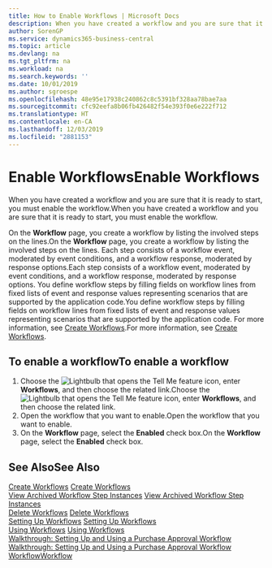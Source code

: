 ```yaml
---
title: How to Enable Workflows | Microsoft Docs
description: When you have created a workflow and you are sure that it is ready to start, you must enable the workflow.
author: SorenGP
ms.service: dynamics365-business-central
ms.topic: article
ms.devlang: na
ms.tgt_pltfrm: na
ms.workload: na
ms.search.keywords: ''
ms.date: 10/01/2019
ms.author: sgroespe
ms.openlocfilehash: 48e95e17938c240862c8c5391bf328aa78bae7aa
ms.sourcegitcommit: cfc92eefa8b06fb426482f54e393f0e6e222f712
ms.translationtype: HT
ms.contentlocale: en-CA
ms.lasthandoff: 12/03/2019
ms.locfileid: "2881153"
---
```

# <a name="enable-workflows"></a><span data-ttu-id="50865-103">Enable Workflows</span><span class="sxs-lookup"><span data-stu-id="50865-103">Enable Workflows</span></span>
<span data-ttu-id="50865-104">When you have created a workflow and you are sure that it is ready to start, you must enable the workflow.</span><span class="sxs-lookup"><span data-stu-id="50865-104">When you have created a workflow and you are sure that it is ready to start, you must enable the workflow.</span></span>  

 <span data-ttu-id="50865-105">On the **Workflow** page, you create a workflow by listing the involved steps on the lines.</span><span class="sxs-lookup"><span data-stu-id="50865-105">On the **Workflow** page, you create a workflow by listing the involved steps on the lines.</span></span> <span data-ttu-id="50865-106">Each step consists of a workflow event, moderated by event conditions, and a workflow response, moderated by response options.</span><span class="sxs-lookup"><span data-stu-id="50865-106">Each step consists of a workflow event, moderated by event conditions, and a workflow response, moderated by response options.</span></span> <span data-ttu-id="50865-107">You define workflow steps by filling fields on workflow lines from fixed lists of event and response values representing scenarios that are supported by the application code.</span><span class="sxs-lookup"><span data-stu-id="50865-107">You define workflow steps by filling fields on workflow lines from fixed lists of event and response values representing scenarios that are supported by the application code.</span></span> <span data-ttu-id="50865-108">For more information, see [Create Workflows](across-how-to-create-workflows.md).</span><span class="sxs-lookup"><span data-stu-id="50865-108">For more information, see [Create Workflows](across-how-to-create-workflows.md).</span></span>  

## <a name="to-enable-a-workflow"></a><span data-ttu-id="50865-109">To enable a workflow</span><span class="sxs-lookup"><span data-stu-id="50865-109">To enable a workflow</span></span>  
1.  <span data-ttu-id="50865-110">Choose the ![Lightbulb that opens the Tell Me feature](media/ui-search/search_small.png "Tell me what you want to do") icon, enter **Workflows**, and then choose the related link.</span><span class="sxs-lookup"><span data-stu-id="50865-110">Choose the ![Lightbulb that opens the Tell Me feature](media/ui-search/search_small.png "Tell me what you want to do") icon, enter **Workflows**, and then choose the related link.</span></span>  
2.  <span data-ttu-id="50865-111">Open the workflow that you want to enable.</span><span class="sxs-lookup"><span data-stu-id="50865-111">Open the workflow that you want to enable.</span></span>  
3.  <span data-ttu-id="50865-112">On the **Workflow** page, select the **Enabled** check box.</span><span class="sxs-lookup"><span data-stu-id="50865-112">On the **Workflow** page, select the **Enabled** check box.</span></span>  

## <a name="see-also"></a><span data-ttu-id="50865-113">See Also</span><span class="sxs-lookup"><span data-stu-id="50865-113">See Also</span></span>  
 <span data-ttu-id="50865-114">[Create Workflows](across-how-to-create-workflows.md) </span><span class="sxs-lookup"><span data-stu-id="50865-114">[Create Workflows](across-how-to-create-workflows.md) </span></span>  
 <span data-ttu-id="50865-115">[View Archived Workflow Step Instances](across-how-to-view-archived-workflow-step-instances.md) </span><span class="sxs-lookup"><span data-stu-id="50865-115">[View Archived Workflow Step Instances](across-how-to-view-archived-workflow-step-instances.md) </span></span>  
 <span data-ttu-id="50865-116">[Delete Workflows](across-how-to-delete-workflows.md) </span><span class="sxs-lookup"><span data-stu-id="50865-116">[Delete Workflows](across-how-to-delete-workflows.md) </span></span>  
 <span data-ttu-id="50865-117">[Setting Up Workflows](across-set-up-workflows.md) </span><span class="sxs-lookup"><span data-stu-id="50865-117">[Setting Up Workflows](across-set-up-workflows.md) </span></span>  
 <span data-ttu-id="50865-118">[Using Workflows](across-use-workflows.md) </span><span class="sxs-lookup"><span data-stu-id="50865-118">[Using Workflows](across-use-workflows.md) </span></span>  
 <span data-ttu-id="50865-119">[Walkthrough: Setting Up and Using a Purchase Approval Workflow](walkthrough-setting-up-and-using-a-purchase-approval-workflow.md) </span><span class="sxs-lookup"><span data-stu-id="50865-119">[Walkthrough: Setting Up and Using a Purchase Approval Workflow](walkthrough-setting-up-and-using-a-purchase-approval-workflow.md) </span></span>  
 [<span data-ttu-id="50865-120">Workflow</span><span class="sxs-lookup"><span data-stu-id="50865-120">Workflow</span></span>](across-workflow.md)   
